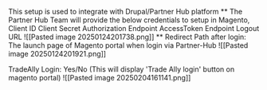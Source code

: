 This setup is used to integrate with Drupal/Partner Hub platform
** The Partner Hub Team will provide the below credentials to setup in Magento,
    Client ID
	Client Secret
	Authorization Endpoint
	AccessToken Endpoint
	Logout URL
	![[Pasted image 20250124201738.png]]
	** Redirect Path after login: The launch page of Magento portal when login via Partner-Hub
	 ![[Pasted image 20250124201921.png]]
	 
TradeAlly Login: Yes/No (This will display 'Trade Ally login' button on magento portal)
			![[Pasted image 20250204161141.png]]